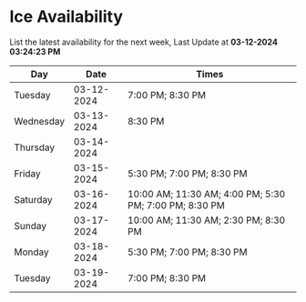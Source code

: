 # Ice Availability

List the latest availability for the next week, Last Update at **03-12-2024 03:24:23 PM**

| Day         | Date        | Times       |
| ----------- | ----------- | ----------- |
|Tuesday|03-12-2024|7:00 PM; 8:30 PM|
|Wednesday|03-13-2024|8:30 PM|
|Thursday|03-14-2024||
|Friday|03-15-2024|5:30 PM; 7:00 PM; 8:30 PM|
|Saturday|03-16-2024|10:00 AM; 11:30 AM; 4:00 PM; 5:30 PM; 7:00 PM; 8:30 PM|
|Sunday|03-17-2024|10:00 AM; 11:30 AM; 2:30 PM; 8:30 PM|
|Monday|03-18-2024|5:30 PM; 7:00 PM; 8:30 PM|
|Tuesday|03-19-2024|7:00 PM; 8:30 PM|
